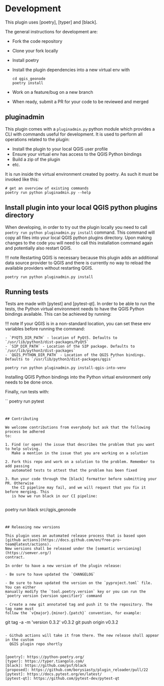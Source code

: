 # Development

This plugin uses [poetry], [typer] and [black].

The general instructions for development are:

-  Fork the code repository
-  Clone your fork locally
-  Install poetry
-  Install the plugin dependencies into a new virtual env with
   
   ```
   cd qgis_geonode
   poetry install
   ```
   
-  Work on a feature/bug on a new branch
-  When ready, submit a PR for your code to be reviewed and merged


## pluginadmin

This plugin comes with a `pluginadmin.py` python module which provides a CLI with commands useful for development. 
It is used to perform all operations related to the plugin:

- Install the plugin to your local QGIS user profile
- Ensure your virtual env has access to the QGIS Python bindings
- Build a zip of the plugin
- etc.

It is run inside the virtual environment created by poetry. As such it must be invoked like this:

```
# get an overview of existing commands
poetry run python pluginadmin.py --help
```

## Install plugin into your local QGIS python plugins directory

When developing, in order to try out the plugin locally you need to 
call `poetry run python pluginadmin.py install` command. This command will copy all files into your 
local QGIS python plugins directory. Upon making changes to the code you
will need to call this installation command again and potentially also restart QGIS.

!!! note
    Restarting QGIS is necessary because this plugin adds an additional data source provider to QGIS and there is 
    currently no way to reload the available providers without restarting QGIS.


```
poetry run python pluginadmin.py install
```


## Running tests

Tests are made with [pytest] and [pytest-qt]. In order to be able to run the tests, 
the Python virtual environment needs to have the QGIS Python bindings available. 
This can be achieved by running:

!!! note
If your QGIS is in a non-standard location, you can set these env variables before running the command:

    - `PYQT5_DIR_PATH` - location of PyQt5. Defaults to `/usr/lib/python3/dist-packages/PyQt5`
    - `SIP_DIR_PATH` - Location of the SIP package. Defaults to `/usr/lib/python3/dist-packages`
    - `QGIS_PYTHON_DIR_PATH` - Location of the QGIS Python bindings. Defaults to `/usr/lib/python3/dist-packages/qgis`

```
poetry run python pluginadmin.py install-qgis-into-venv
```

Installing QGIS Python bindings into the Python virtual environment only needs to be done once.


Finally, run tests with:

``
poetry run pytest
```


## Contributing

We welcome contributions from everybody but ask that the following process be adhered 
to:

1. Find (or open) the issue that describes the problem that you want to help solving. 
   Make a mention in the issue that you are working on a solution
   
2. Fork this repo and work on a solution to the problem. Remember to add passing 
   automated tests to attest that the problem has been fixed 
   
3. Run your code through the [black] formatter before submitting your PR. Otherwise 
   the CI pipeline may fail, and we will request that you fix it before merging. This 
   is how we run black in our CI pipeline:
   
   ```
   poetry run black src/qgis_geonode
   ```
   

## Releasing new versions

This plugin uses an automated release process that is based upon 
[github actions](https://docs.github.com/en/free-pro-team@latest/actions). 
New versions shall be released under the [semantic versioning](https://semver.org/) 
contract.

In order to have a new version of the plugin release:

- Be sure to have updated the `CHANGELOG`
  
- Be sure to have updated the version on the `pyproject.toml` file. You can either 
  manually modify the `tool.poetry.version` key or you can run the 
  `poetry version {version specifier}` command
  
- Create a new git annotated tag and push it to the repository. The tag name must 
  follow the `v{major}.{minor}.{patch}` convention, for example:

```
git tag -a -m 'version 0.3.2' v0.3.2
git push origin v0.3.2
```
  
- Github actions will take it from there. The new release shall appear in the custom 
  QGIS plugin repo shortly


[poetry]: https://python-poetry.org/
[typer]: https://typer.tiangolo.com/
[black]: https://github.com/psf/black
[proposed]: https://github.com/borysiasty/plugin_reloader/pull/22
[pytest]: https://docs.pytest.org/en/latest/
[pytest-qt]: https://github.com/pytest-dev/pytest-qt